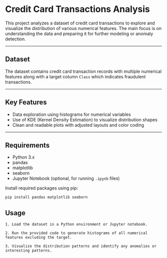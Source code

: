# Credit Card Transactions Analysis

This project analyzes a dataset of credit card transactions to explore and visualize the distribution of various numerical features. The main focus is on understanding the data and preparing it for further modeling or anomaly detection.

---

## Dataset

The dataset contains credit card transaction records with multiple numerical features along with a target column `Class` which indicates fraudulent transactions.

---

## Key Features

- Data exploration using histograms for numerical variables
- Use of KDE (Kernel Density Estimation) to visualize distribution shapes
- Clean and readable plots with adjusted layouts and color coding

---

## Requirements

- Python 3.x
- pandas
- matplotlib
- seaborn
- Jupyter Notebook (optional, for running `.ipynb` files)

Install required packages using pip:

```bash
pip install pandas matplotlib seaborn
```

## Usage

    1. Load the dataset in a Python environment or Jupyter notebook.

    2. Run the provided code to generate histograms of all numerical features excluding the target.

    3. Visualize the distribution patterns and identify any anomalies or interesting patterns.